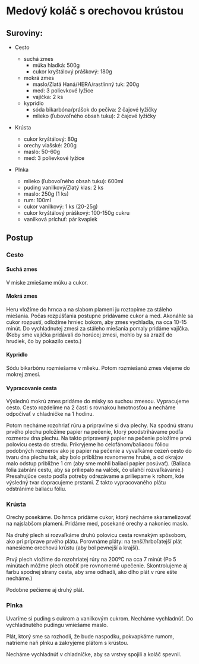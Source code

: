 # Medový koláč s orechovou krústou

## Suroviny:

- Cesto
    - suchá zmes
        - múka hladká: 500g
        - cukor kryštálový práškový: 180g
    - mokrá zmes
        - maslo/Zlatá Haná/HERA/rastlinný tuk: 200g
        - med: 3 polievkové lyžice
        - vajíčka: 2 ks
    - kypridlo
        - sóda bikarbóna/prášok do pečiva: 2 čajové lyžičky
        - mlieko (ľubovoľného obsah tuku): 2 čajové lyžičky

- Krústa
    - cukor kryštálový: 80g
    - orechy vlašské: 200g
    - maslo: 50-60g
    - med: 3 polievkové lyžice

- Plnka
    - mlieko (ľubovoľného obsah tuku): 600ml
    - puding vanilkový/Zlatý klas: 2 ks
    - maslo: 250g (1 ks)
    - rum: 100ml
    - cukor vanilkový: 1 ks (20-25g)
    - cukor kryštálový práškový: 100-150g cukru
    - vanilková príchuť: pár kvapiek

## Postup

### Cesto

#### Suchá zmes

V miske zmiešame múku a cukor.

#### Mokrá zmes

Heru vložíme do hrnca a na slabom plameni ju roztopíme za stáleho miešania. Počas rozpúšťania postupne pridávame cukor a med. Akonáhle sa cukor rozpustí, odložíme hrniec bokom, aby zmes vychladla, na cca 10-15 minút. Do vychladnutej zmesi za stáleho miešania pomaly pridáme vajíčka. (Keby sme vajíčka pridávali do horúcej zmesi, mohlo by sa zraziť do hrudiek, čo by pokazilo cesto.)

#### Kypridlo

Sódu bikarbónu rozmiešame v mlieku. Potom rozmiešanú zmes vlejeme do mokrej zmesi.

#### Vypracovanie cesta

Výslednú mokrú zmes pridáme do misky so suchou zmesou. Vypracujeme cesto. Cesto rozdelíme na 2 časti s rovnakou hmotnosťou a necháme odpočívať v chladničke na 1 hodinu.

Potom necháme rozohriať rúru a pripravíme si dva plechy. Na spodnú stranu prvého plechu položíme papier na pečenie, ktorý poodstrihávame podľa rozmerov dna plechu. Na takto pripravený papier na pečenie položíme prvú polovicu cesta do stredu. Prikryjeme ho celofánom/baliacou fóliou podobných rozmerov ako je papier na pečenie a vyvaľkáme cezeň cesto do tvaru dna plechu tak, aby bolo približne rovnomerne hrubé, a od okrajov malo odstup približne 1 cm (aby sme mohli baliaci papier posúvať). (Baliaca fólia zabráni cestu, aby sa priliepalo na valček, čo uľahčí rozvaľkávanie.) Presahujúce cesto podľa potreby odrezávame a priliepame k rohom, kde výsledný tvar dopracujeme prstami. Z takto vypracovaného plátu odstránime baliacu fóliu.

### Krústa

Orechy posekáme. Do hrnca pridáme cukor, ktorý necháme skaramelizovať na najslabšom plameni. Pridáme med, posekané orechy a nakoniec maslo.

Na druhý plech si rozvaľkáme druhú polovicu cesta rovnakým spôsobom, ako pri príprave prvého plátu. Porovnáme pláty: na tenší/hrboľatejší plát nanesieme orechovú krústu (aby bol pevnejší a krajší).

Prvý plech vložíme do rozohriatej rúry na 200ºC na cca 7 minút (Po 5 minútach môžme plech otočiť pre rovnomerné upečenie. Skontrolujeme aj farbu spodnej strany cesta, aby sme odhadli, ako dlho plát v rúre ešte necháme.)

Podobne pečieme aj druhý plát.

### Plnka

Uvaríme si puding s cukrom a vanilkovým cukrom. Necháme vychladnúť. Do vychladnutého pudingu vmiešame maslo.

Plát, ktorý sme sa rozhodli, že bude naspodku, pokvapkáme rumom, natrieme naň plnku a zakryjeme plátom s krústou.

Necháme vychladnúť v chladničke, aby sa vrstvy spojili a koláč spevnil.
